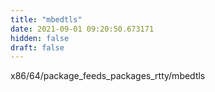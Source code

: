 ```yaml
---
title: "mbedtls"
date: 2021-09-01 09:20:50.673171
hidden: false
draft: false
---
```


x86/64/package_feeds_packages_rtty/mbedtls

